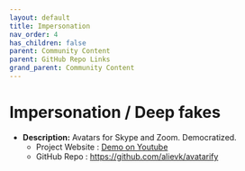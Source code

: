 ```yaml
---
layout: default
title: Impersonation
nav_order: 4
has_children: false
parent: Community Content
parent: GitHub Repo Links
grand_parent: Community Content
---
```


# Impersonation / Deep fakes

- **Description:**  Avatars for Skype and Zoom. Democratized.
    - Project Website : [Demo on Youtube](https://youtu.be/Q7LFDT-FRzs)
    - GitHub Repo :  https://github.com/alievk/avatarify

